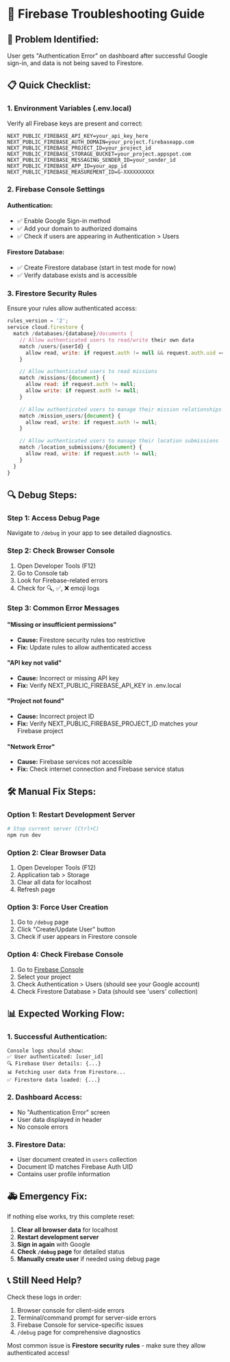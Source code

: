 # 🔧 Firebase Troubleshooting Guide

## 🚨 **Problem Identified:**

User gets "Authentication Error" on dashboard after successful Google sign-in, and data is not being saved to Firestore.

## 📋 **Quick Checklist:**

### **1. Environment Variables (.env.local)**

Verify all Firebase keys are present and correct:

```env
NEXT_PUBLIC_FIREBASE_API_KEY=your_api_key_here
NEXT_PUBLIC_FIREBASE_AUTH_DOMAIN=your_project.firebaseapp.com
NEXT_PUBLIC_FIREBASE_PROJECT_ID=your_project_id
NEXT_PUBLIC_FIREBASE_STORAGE_BUCKET=your_project.appspot.com
NEXT_PUBLIC_FIREBASE_MESSAGING_SENDER_ID=your_sender_id
NEXT_PUBLIC_FIREBASE_APP_ID=your_app_id
NEXT_PUBLIC_FIREBASE_MEASUREMENT_ID=G-XXXXXXXXXX
```

### **2. Firebase Console Settings**

#### **Authentication:**

- ✅ Enable Google Sign-in method
- ✅ Add your domain to authorized domains
- ✅ Check if users are appearing in Authentication > Users

#### **Firestore Database:**

- ✅ Create Firestore database (start in test mode for now)
- ✅ Verify database exists and is accessible

### **3. Firestore Security Rules**

Ensure your rules allow authenticated access:

```javascript
rules_version = '2';
service cloud.firestore {
  match /databases/{database}/documents {
    // Allow authenticated users to read/write their own data
    match /users/{userId} {
      allow read, write: if request.auth != null && request.auth.uid == userId;
    }

    // Allow authenticated users to read missions
    match /missions/{document} {
      allow read: if request.auth != null;
      allow write: if request.auth != null;
    }

    // Allow authenticated users to manage their mission relationships
    match /mission_users/{document} {
      allow read, write: if request.auth != null;
    }

    // Allow authenticated users to manage their location submissions
    match /location_submissions/{document} {
      allow read, write: if request.auth != null;
    }
  }
}
```

## 🔍 **Debug Steps:**

### **Step 1: Access Debug Page**

Navigate to `/debug` in your app to see detailed diagnostics.

### **Step 2: Check Browser Console**

1. Open Developer Tools (F12)
2. Go to Console tab
3. Look for Firebase-related errors
4. Check for 🔍, ✅, ❌ emoji logs

### **Step 3: Common Error Messages**

#### **"Missing or insufficient permissions"**

- **Cause:** Firestore security rules too restrictive
- **Fix:** Update rules to allow authenticated access

#### **"API key not valid"**

- **Cause:** Incorrect or missing API key
- **Fix:** Verify NEXT_PUBLIC_FIREBASE_API_KEY in .env.local

#### **"Project not found"**

- **Cause:** Incorrect project ID
- **Fix:** Verify NEXT_PUBLIC_FIREBASE_PROJECT_ID matches your Firebase project

#### **"Network Error"**

- **Cause:** Firebase services not accessible
- **Fix:** Check internet connection and Firebase service status

## 🛠️ **Manual Fix Steps:**

### **Option 1: Restart Development Server**

```bash
# Stop current server (Ctrl+C)
npm run dev
```

### **Option 2: Clear Browser Data**

1. Open Developer Tools (F12)
2. Application tab > Storage
3. Clear all data for localhost
4. Refresh page

### **Option 3: Force User Creation**

1. Go to `/debug` page
2. Click "Create/Update User" button
3. Check if user appears in Firestore console

### **Option 4: Check Firebase Console**

1. Go to [Firebase Console](https://console.firebase.google.com)
2. Select your project
3. Check Authentication > Users (should see your Google account)
4. Check Firestore Database > Data (should see 'users' collection)

## 📊 **Expected Working Flow:**

### **1. Successful Authentication:**

```
Console logs should show:
✅ User authenticated: [user_id]
🔍 Firebase User details: {...}
📊 Fetching user data from Firestore...
✅ Firestore data loaded: {...}
```

### **2. Dashboard Access:**

- No "Authentication Error" screen
- User data displayed in header
- No console errors

### **3. Firestore Data:**

- User document created in `users` collection
- Document ID matches Firebase Auth UID
- Contains user profile information

## 🚑 **Emergency Fix:**

If nothing else works, try this complete reset:

1. **Clear all browser data** for localhost
2. **Restart development server**
3. **Sign in again** with Google
4. **Check `/debug` page** for detailed status
5. **Manually create user** if needed using debug page

## 📞 **Still Need Help?**

Check these logs in order:

1. Browser console for client-side errors
2. Terminal/command prompt for server-side errors
3. Firebase Console for service-specific issues
4. `/debug` page for comprehensive diagnostics

Most common issue is **Firestore security rules** - make sure they allow authenticated access!
